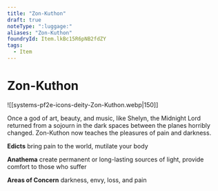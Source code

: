 ```yaml
---
title: "Zon-Kuthon"
draft: true
noteType: ":luggage:"
aliases: "Zon-Kuthon"
foundryId: Item.lkBc15R6pNB2fdZY
tags:
  - Item
---
```


# Zon-Kuthon
![[systems-pf2e-icons-deity-Zon-Kuthon.webp|150]]

Once a god of art, beauty, and music, like Shelyn, the Midnight Lord returned from a sojourn in the dark spaces between the planes horribly changed. Zon-Kuthon now teaches the pleasures of pain and darkness.

**Edicts** bring pain to the world, mutilate your body

**Anathema** create permanent or long-lasting sources of light, provide comfort to those who suffer

**Areas of Concern** darkness, envy, loss, and pain
